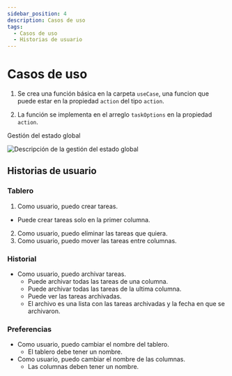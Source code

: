 ```yaml
---
sidebar_position: 4
description: Casos de uso
tags: 
  - Casos de uso
  - Historias de usuario
---
```


# Casos de uso

1. Se crea una función básica en la carpeta `useCase`, una funcion que puede estar en la propiedad `action` del tipo `action`.

2. La función se implementa en el arreglo `taskOptions` en la propiedad `action`.

Gestión del estado global

![Descripción de la gestión del estado global](/img/context.svg)

## Historias de usuario

### Tablero

1. Como usuario, puedo crear tareas.
  * Puede crear tareas solo en la primer columna.
2. Como usuario, puedo eliminar las tareas que quiera.
3. Como usuario, puedo mover las tareas entre columnas.

### Historial

* Como usuario, puedo archivar tareas.
  * Puede archivar todas las tareas de una columna.
  * Puede archivar todas las tareas de la ultima columna.
  * Puede ver las tareas archivadas.
  * El archivo es una lista con las tareas archivadas y la fecha en que se archivaron.

### Preferencias

* Como usuario, puedo cambiar el nombre del tablero.
  * El tablero debe tener un nombre.
* Como usuario, puedo cambiar el nombre de las columnas.
  * Las columnas deben tener un nombre.